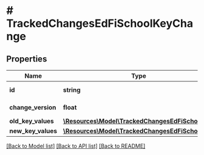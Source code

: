 # # TrackedChangesEdFiSchoolKeyChange

## Properties

Name | Type | Description | Notes
------------ | ------------- | ------------- | -------------
**id** | **string** | Resource identifier | [optional]
**change_version** | **float** | Change version | [optional]
**old_key_values** | [**\Resources\Model\TrackedChangesEdFiSchoolKey**](TrackedChangesEdFiSchoolKey.md) |  | [optional]
**new_key_values** | [**\Resources\Model\TrackedChangesEdFiSchoolKey**](TrackedChangesEdFiSchoolKey.md) |  | [optional]

[[Back to Model list]](../../README.md#models) [[Back to API list]](../../README.md#endpoints) [[Back to README]](../../README.md)
